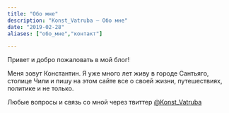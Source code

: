```yaml
---
title: "Обо мне"
description: "Konst_Vatruba – Обо мне"
date: "2019-02-28"
aliases: ["обо_мне","контакт"]

---
```


Привет и добро пожаловать в мой блог!

Меня зовут Константин. Я уже много лет живу в городе Сантьяго, столице Чили и пишу на этом сайте все о своей жизни, путешествиях, политике и не только.

Любые вопросы и связь со мной через твиттер [@Konst_Vatruba](https://twitter.com/Konst_Vatruba)



